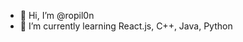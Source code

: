 - 👋 Hi, I’m @ropil0n
- 🌱 I’m currently learning React.js, C++, Java, Python

<!---
ropil0n/ropil0n is a ✨ special ✨ repository because its `README.md` (this file) appears on your GitHub profile.
You can click the Preview link to take a look at your changes.
--->
